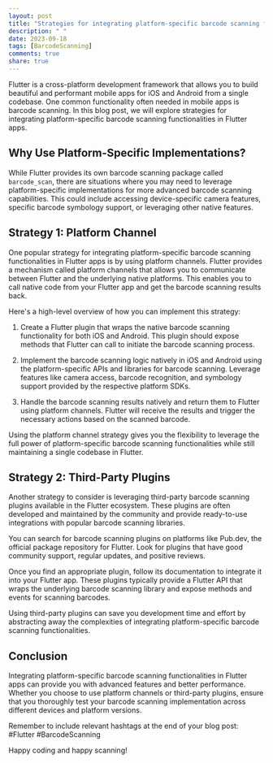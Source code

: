 ```yaml
---
layout: post
title: "Strategies for integrating platform-specific barcode scanning functionalities in Flutter apps."
description: " "
date: 2023-09-18
tags: [BarcodeScanning]
comments: true
share: true
---
```


Flutter is a cross-platform development framework that allows you to build beautiful and performant mobile apps for iOS and Android from a single codebase. One common functionality often needed in mobile apps is barcode scanning. In this blog post, we will explore strategies for integrating platform-specific barcode scanning functionalities in Flutter apps.

## Why Use Platform-Specific Implementations?

While Flutter provides its own barcode scanning package called `barcode_scan`, there are situations where you may need to leverage platform-specific implementations for more advanced barcode scanning capabilities. This could include accessing device-specific camera features, specific barcode symbology support, or leveraging other native features.

## Strategy 1: Platform Channel

One popular strategy for integrating platform-specific barcode scanning functionalities in Flutter apps is by using platform channels. Flutter provides a mechanism called platform channels that allows you to communicate between Flutter and the underlying native platforms. This enables you to call native code from your Flutter app and get the barcode scanning results back.

Here's a high-level overview of how you can implement this strategy:

1. Create a Flutter plugin that wraps the native barcode scanning functionality for both iOS and Android. This plugin should expose methods that Flutter can call to initiate the barcode scanning process.

2. Implement the barcode scanning logic natively in iOS and Android using the platform-specific APIs and libraries for barcode scanning. Leverage features like camera access, barcode recognition, and symbology support provided by the respective platform SDKs.

3. Handle the barcode scanning results natively and return them to Flutter using platform channels. Flutter will receive the results and trigger the necessary actions based on the scanned barcode.

Using the platform channel strategy gives you the flexibility to leverage the full power of platform-specific barcode scanning functionalities while still maintaining a single codebase in Flutter.

## Strategy 2: Third-Party Plugins

Another strategy to consider is leveraging third-party barcode scanning plugins available in the Flutter ecosystem. These plugins are often developed and maintained by the community and provide ready-to-use integrations with popular barcode scanning libraries.

You can search for barcode scanning plugins on platforms like Pub.dev, the official package repository for Flutter. Look for plugins that have good community support, regular updates, and positive reviews.

Once you find an appropriate plugin, follow its documentation to integrate it into your Flutter app. These plugins typically provide a Flutter API that wraps the underlying barcode scanning library and expose methods and events for scanning barcodes.

Using third-party plugins can save you development time and effort by abstracting away the complexities of integrating platform-specific barcode scanning functionalities.

## Conclusion

Integrating platform-specific barcode scanning functionalities in Flutter apps can provide you with advanced features and better performance. Whether you choose to use platform channels or third-party plugins, ensure that you thoroughly test your barcode scanning implementation across different devices and platform versions.

Remember to include relevant hashtags at the end of your blog post: #Flutter #BarcodeScanning

Happy coding and happy scanning!